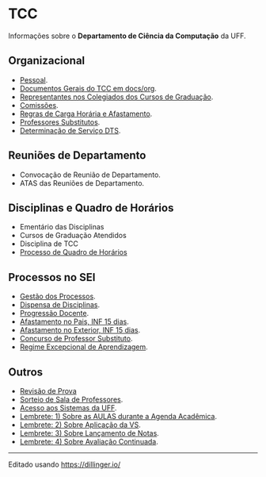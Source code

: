 # TCC
Informações sobre o **Departamento de Ciência da Computação** da UFF.

## Organizacional 
- [Pessoal](src/org-pessoal.md).
- [Documentos Gerais do TCC em docs/org](docs/org/README.md).
- [Representantes nos Colegiados dos Cursos de Graduação](src/org-representantes-colegiados.md).
- [Comissões](src/org-comissoes.md).
- [Regras de Carga Horária e Afastamento](src/org-regras-ch.md).
- [Professores Substitutos](src/org-substitutos.md).
- [Determinação de Serviço DTS](src/org-dts.md).

## Reuniões de Departamento
- Convocação de Reunião de Departamento.
- ATAS das Reuniões de Departamento.

## Disciplinas e Quadro de Horários
- Ementário das Disciplinas
- Cursos de Graduação Atendidos
- Disciplina de TCC
- [Processo de Quadro de Horários](src/disc-qh.md)

## Processos no SEI
- [Gestão dos Processos](src/sei-gestao-processos.md).
- [Dispensa de Disciplinas](src/sei-dispensa-disciplinas.md).
- [Progressão Docente](src/sei-progressao.md).
- [Afastamento no Pais, INF 15 dias](src/sei-afastamento-pais.md).
- [Afastamento no Exterior, INF 15 dias](src/sei-afastamento-exterior.md).
- [Concurso de Professor Substituto](src/sei-substituto.md).
- [Regime Excepcional de Aprendizagem](src/sei-regime-aprendizagem.md).

## Outros
- [Revisão de Prova](src/out-revisao-prova.md)
- [Sorteio de Sala de Professores](src/out-sorteio-salas.md).
- [Acesso aos Sistemas da UFF](src/out-acesso-sistemas.md).
- [Lembrete: 1) Sobre as AULAS durante a Agenda Acadêmica](src/out-lembrete-1.md).
- [Lembrete: 2) Sobre Aplicação da VS](src/out-lembrete-2.md).
- [Lembrete: 3) Sobre Lançamento de Notas](src/out-lembrete-3.md).
- [Lembrete: 4) Sobre Avaliação Continuada](src/out-lembrete-4.md).

---
Editado usando https://dillinger.io/
